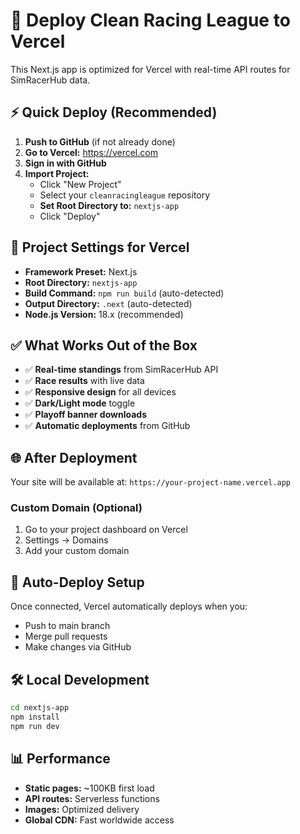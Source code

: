 # 🚀 Deploy Clean Racing League to Vercel

This Next.js app is optimized for Vercel with real-time API routes for SimRacerHub data.

## ⚡ Quick Deploy (Recommended)

1. **Push to GitHub** (if not already done)
2. **Go to Vercel:** https://vercel.com
3. **Sign in with GitHub**
4. **Import Project:**
   - Click "New Project"
   - Select your `cleanracingleague` repository
   - **Set Root Directory to:** `nextjs-app`
   - Click "Deploy"

## 🔧 Project Settings for Vercel

- **Framework Preset:** Next.js
- **Root Directory:** `nextjs-app`
- **Build Command:** `npm run build` (auto-detected)
- **Output Directory:** `.next` (auto-detected)
- **Node.js Version:** 18.x (recommended)

## ✅ What Works Out of the Box

- ✅ **Real-time standings** from SimRacerHub API
- ✅ **Race results** with live data
- ✅ **Responsive design** for all devices
- ✅ **Dark/Light mode** toggle
- ✅ **Playoff banner downloads**
- ✅ **Automatic deployments** from GitHub

## 🌐 After Deployment

Your site will be available at: `https://your-project-name.vercel.app`

### Custom Domain (Optional)
1. Go to your project dashboard on Vercel
2. Settings → Domains
3. Add your custom domain

## 🔄 Auto-Deploy Setup

Once connected, Vercel automatically deploys when you:
- Push to main branch
- Merge pull requests
- Make changes via GitHub

## 🛠️ Local Development

```bash
cd nextjs-app
npm install
npm run dev
```

## 📊 Performance

- **Static pages:** ~100KB first load
- **API routes:** Serverless functions
- **Images:** Optimized delivery
- **Global CDN:** Fast worldwide access